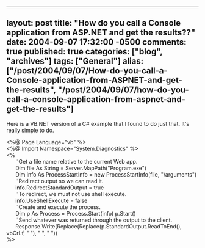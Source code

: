   ---
  layout: post
  title: "How do you call a Console application from ASP.NET and get the results??"
  date: 2004-09-07 17:32:00 -0500
  comments: true
  published: true
  categories: ["blog", "archives"]
  tags: ["General"]
  alias: ["/post/2004/09/07/How-do-you-call-a-Console-application-from-ASPNET-and-get-the-results", "/post/2004/09/07/how-do-you-call-a-console-application-from-aspnet-and-get-the-results"]
  ---
<!-- more -->
<P>Here is a VB.NET version of a C# example that I found to do just that. It's really simple to do.</P>
<P>&lt;%@ Page Language="vb" %&gt;<BR>&lt;%@ Import Namespace="System.Diagnostics" %&gt;<BR>&lt;% <BR>&nbsp;&nbsp;&nbsp;&nbsp;&nbsp; ''Get a file name relative to the current Web app. <BR>&nbsp;&nbsp;&nbsp;&nbsp;&nbsp; Dim file As String = Server.MapPath("Program.exe") <BR>&nbsp;&nbsp;&nbsp;&nbsp;&nbsp; Dim info As ProcessStartInfo = new ProcessStartInfo(file, "/arguments") <BR>&nbsp;&nbsp;&nbsp;&nbsp;&nbsp; ''Redirect output so we can read it.<BR>&nbsp;&nbsp;&nbsp;&nbsp;&nbsp; info.RedirectStandardOutput = true <BR>&nbsp;&nbsp;&nbsp;&nbsp;&nbsp; ''To redirect, we must not use shell execute.<BR>&nbsp;&nbsp;&nbsp;&nbsp;&nbsp; info.UseShellExecute = false <BR>&nbsp;&nbsp;&nbsp;&nbsp;&nbsp; ''Create and execute the process.<BR>&nbsp;&nbsp;&nbsp;&nbsp;&nbsp; Dim p As Process = Process.Start(info) p.Start() <BR>&nbsp;&nbsp;&nbsp;&nbsp;&nbsp; ''Send whatever was returned through the output to the client. <BR>&nbsp;&nbsp;&nbsp;&nbsp;&nbsp; Response.Write(Replace(Replace(p.StandardOutput.ReadToEnd(), vbCrLf, " "), " ", "&nbsp;"))<BR>%&gt;</P>
